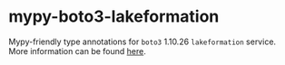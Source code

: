 # mypy-boto3-lakeformation

Mypy-friendly type annotations for `boto3` 1.10.26 `lakeformation` service.
More information can be found [here](https://github.com/vemel/mypy_boto3).